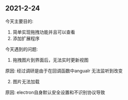 ## 2021-2-24
今天主要目的:

  1. 简单实现拖拽功能并且可以查看
  2. 添加扩展程序

今天遇到的问题:

  1. 拖拽图片到界面后，无法实时更新视图

  原因: 经过调研是由于在回调函数中angualr 无法监听到改变 

  2. 图片无法加载

  原因: electron自身默认安全设置和不识别协议导致
  
